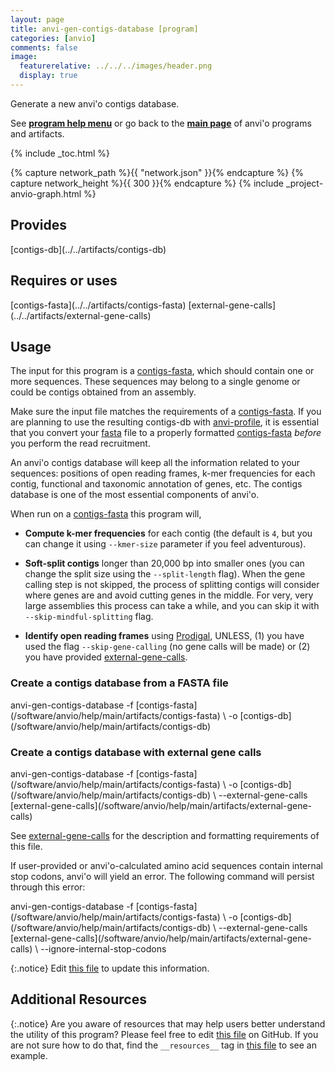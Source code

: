 ```yaml
---
layout: page
title: anvi-gen-contigs-database [program]
categories: [anvio]
comments: false
image:
  featurerelative: ../../../images/header.png
  display: true
---
```


Generate a new anvi&#x27;o contigs database.

See **[program help menu](../../../vignette#anvi-gen-contigs-database)** or go back to the **[main page](../../)** of anvi'o programs and artifacts.


{% include _toc.html %}
<div id="svg" class="subnetwork"></div>
{% capture network_path %}{{ "network.json" }}{% endcapture %}
{% capture network_height %}{{ 300 }}{% endcapture %}
{% include _project-anvio-graph.html %}


## Provides

<p style="text-align: left" markdown="1"><span class="artifact-p">[contigs-db](../../artifacts/contigs-db)</span></p>

## Requires or uses

<p style="text-align: left" markdown="1"><span class="artifact-r">[contigs-fasta](../../artifacts/contigs-fasta)</span> <span class="artifact-r">[external-gene-calls](../../artifacts/external-gene-calls)</span></p>

## Usage


The input for this program is a <span class="artifact-n">[contigs-fasta](/software/anvio/help/main/artifacts/contigs-fasta)</span>, which should contain one or more sequences. These sequences may belong to a single genome or could be contigs obtained from an assembly.

Make sure the input file matches the requirements of a <span class="artifact-n">[contigs-fasta](/software/anvio/help/main/artifacts/contigs-fasta)</span>. If you are planning to use the resulting contigs-db with <span class="artifact-n">[anvi-profile](/software/anvio/help/main/programs/anvi-profile)</span>, it is essential that you convert your <span class="artifact-n">[fasta](/software/anvio/help/main/artifacts/fasta)</span> file to a properly formatted <span class="artifact-n">[contigs-fasta](/software/anvio/help/main/artifacts/contigs-fasta)</span> *before* you perform the read recruitment.

An anvi'o contigs database will keep all the information related to your sequences: positions of open reading frames, k-mer frequencies for each contig, functional and taxonomic annotation of genes, etc. The contigs database is one of the most essential components of anvi'o.

When run on a <span class="artifact-n">[contigs-fasta](/software/anvio/help/main/artifacts/contigs-fasta)</span> this program will,

* **Compute k-mer frequencies** for each contig (the default is `4`, but you can change it using `--kmer-size` parameter if you feel adventurous).

* **Soft-split contigs** longer than 20,000 bp into smaller ones (you can change the split size using the `--split-length` flag). When the gene calling step is not skipped, the process of splitting contigs will consider where genes are and avoid cutting genes in the middle. For very, very large assemblies this process can take a while, and you can skip it with `--skip-mindful-splitting` flag.

* **Identify open reading frames** using [Prodigal](http://prodigal.ornl.gov/), UNLESS, (1) you have used the flag `--skip-gene-calling` (no gene calls will be made) or (2) you have provided <span class="artifact-n">[external-gene-calls](/software/anvio/help/main/artifacts/external-gene-calls)</span>.


### Create a contigs database from a FASTA file

<div class="codeblock" markdown="1">
anvi&#45;gen&#45;contigs&#45;database &#45;f <span class="artifact&#45;n">[contigs&#45;fasta](/software/anvio/help/main/artifacts/contigs&#45;fasta)</span> \
                          &#45;o <span class="artifact&#45;n">[contigs&#45;db](/software/anvio/help/main/artifacts/contigs&#45;db)</span>
</div>

### Create a contigs database with external gene calls

<div class="codeblock" markdown="1">
anvi&#45;gen&#45;contigs&#45;database &#45;f <span class="artifact&#45;n">[contigs&#45;fasta](/software/anvio/help/main/artifacts/contigs&#45;fasta)</span> \
                          &#45;o <span class="artifact&#45;n">[contigs&#45;db](/software/anvio/help/main/artifacts/contigs&#45;db)</span> \
                          &#45;&#45;external&#45;gene&#45;calls <span class="artifact&#45;n">[external&#45;gene&#45;calls](/software/anvio/help/main/artifacts/external&#45;gene&#45;calls)</span>
</div>

See <span class="artifact-n">[external-gene-calls](/software/anvio/help/main/artifacts/external-gene-calls)</span> for the description and formatting requirements of this file.

If user-provided or anvi'o-calculated amino acid sequences contain internal stop codons, anvi'o will yield an error. The following command will persist through this error:

<div class="codeblock" markdown="1">
anvi&#45;gen&#45;contigs&#45;database &#45;f <span class="artifact&#45;n">[contigs&#45;fasta](/software/anvio/help/main/artifacts/contigs&#45;fasta)</span> \
                          &#45;o <span class="artifact&#45;n">[contigs&#45;db](/software/anvio/help/main/artifacts/contigs&#45;db)</span> \
                          &#45;&#45;external&#45;gene&#45;calls <span class="artifact&#45;n">[external&#45;gene&#45;calls](/software/anvio/help/main/artifacts/external&#45;gene&#45;calls)</span> \
                          &#45;&#45;ignore&#45;internal&#45;stop&#45;codons
</div>


{:.notice}
Edit [this file](https://github.com/merenlab/anvio/tree/master/anvio/docs/programs/anvi-gen-contigs-database.md) to update this information.


## Additional Resources



{:.notice}
Are you aware of resources that may help users better understand the utility of this program? Please feel free to edit [this file](https://github.com/merenlab/anvio/tree/master/bin/anvi-gen-contigs-database) on GitHub. If you are not sure how to do that, find the `__resources__` tag in [this file](https://github.com/merenlab/anvio/blob/master/bin/anvi-interactive) to see an example.
